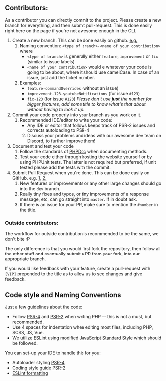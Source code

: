 ## Contributors:

As a contributor you can directly commit to the project. Please create a new branch for everything, and then submit pull-request. This is done easily right here on the page if you're not awesome enough in the CLI.

1. Create a new branch. This can be done easily on github. [e.g.](https://i.imgur.com/EDtnZ56.png)
    1. Naming convention: `<type of branch>-<name of your contribution>` where
        * `<type of branch>` is generally either `feature`, `improvement` or `fix` (similar to issue labels)
        * `<name of your contribution>` would e whatever your code is going to be about, where it should use camelCase. In case of an issue, just add the ticket number.
    2. Examples:
        * `feature-commandOverrides` (without an issue)
        * `improvement-123-youtubeNotifications` (for issue `#123`)
        * `fix-123` (for issue `#123`) _Please don't use **just** the number for bigger features, add some title to know what's that about without having to look it up._
2. Commit your code properly into your branch as you work on it.
    1. Recommended IDE/editor to write your code:
        * Any IDE or editor that follows keeps track of PSR-2 issues and corrects autoloading to PSR-4
        2. Discuss your problems and ideas with our awesome dev team on Discord, to further improve them!
3. Document and test your code
    1. Follow the standards of [PHPDoc](https://phpdoc.org) when documenting methods.
    2. Test your code either through hosting the website yourself or by using PHPUnit tests. The latter is not required but preferred, if unit tested please add the tests with the commit.
4. Submit Pull Request when you're done. This can be done easily on GitHub. e.g. [1.](https://i.imgur.com/vF1uSMm.png) [2.](https://i.imgur.com/mbNvr3c.png)
    1. New features or improvements or any other large changes should go into the `dev` branch.
    2. Really tiny fixes and typos, or tiny improvements of a response message, etc, can go straight into `master`. If in doubt ask.
    3. If there is an issue for your PR, make sure to mention the `#number` in the title.

### Outside contributors:

The workflow for outside contribution is recommended to be the same, we don't bite :P

The only difference is that you would first fork the repository, then follow all the other stuff and eventually submit a PR from your fork, into our appropriate branch.

If you would like feedback with your feature, create a pull-request with `[VIP]` prepended to the title as to allow us to see changes and give feedback.

## Code style and Naming Conventions

Just a few guidelines about the code:

* Follow [PSR-4](http://www.php-fig.org/psr/psr-4) and [PSR-2](https://github.com/php-fig/fig-standards/blob/master/accepted/PSR-2-coding-style-guide.md) when writing PHP -- this is not a must, but recommended.
* Use 4 spaces for indentation when editing most files, including PHP, SCSS, JS, Vue.
* We utilize [ESLint](https://eslint.org/) using modified [JavaScript Standard Style](https://standardjs.com/) which should be followed.
 
You can set-up your IDE to handle this for you:

* Autoloader styling [PSR-4](http://www.php-fig.org/psr/psr-4)
* Coding style guide [PSR-2](https://github.com/php-fig/fig-standards/blob/master/accepted/PSR-2-coding-style-guide.md)
* [ESLint formatting](https://eslint.org/docs/user-guide/formatters/)
